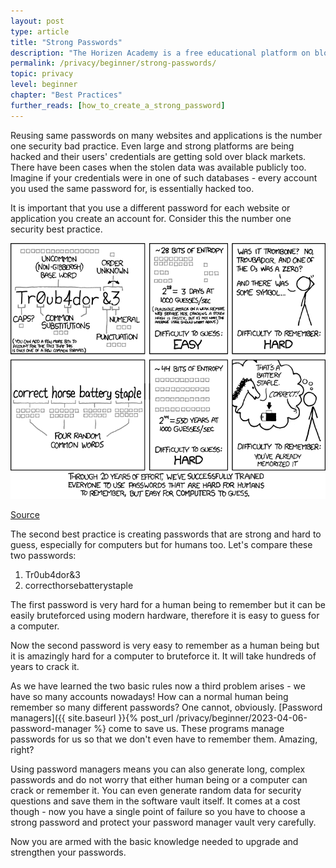 ```yaml
---
layout: post
type: article
title: "Strong Passwords"
description: "The Horizen Academy is a free educational platform on blockchain technology, cryptocurrency, and privacy. In this article, we explore the differences between passwords that are hard to remember and passwords that are hard to guess at a beginner level."
permalink: /privacy/beginner/strong-passwords/
topic: privacy
level: beginner
chapter: "Best Practices"
further_reads: [how_to_create_a_strong_password]
---
```


Reusing same passwords on many websites and applications is the number one security bad practice. Even large and strong platforms are being hacked and their users' credentials are getting sold over black markets. There have been cases when the stolen data was available publicly too. Imagine if your credentials were in one of such databases - every account you used the same password for, is essentially hacked too.

It is important that you use a different password for each website or application you create an account for. Consider this the number one security best practice.

![password](/assets/post_files/privacy/beginner/strong-passwords/password.png)

[Source](https://xkcd.com/936/)

The second best practice is creating passwords that are strong and hard to guess, especially for computers but for humans too. Let's compare these two passwords: 

 1. Tr0ub4dor&3
 2. correcthorsebatterystaple

The first password is very hard for a human being to remember but it can be easily bruteforced using modern hardware, therefore it is easy to guess for a computer.

Now the second password is very easy to remember as a human being but it is amazingly hard for a computer to bruteforce it. It will take hundreds of years to crack it.

As we have learned the two basic rules now a third problem arises - we have so many accounts nowadays! How can a normal human being remember so many different passwords? One cannot, obviously. [Password managers]({{ site.baseurl }}{% post_url /privacy/beginner/2023-04-06-password-manager %} come to save us. These programs manage passwords for us so that we don't even have to remember them. Amazing, right?

Using password managers means you can also generate long, complex passwords and do not worry that either human being or a computer can crack or remember it. You can even generate random data for security questions and save them in the software vault itself. It comes at a cost though - now you have a single point of failure so you have to choose a strong password and protect your password manager vault very carefully.

Now you are armed with the basic knowledge needed to upgrade and strengthen your passwords.

